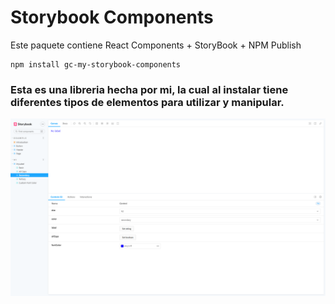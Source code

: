 # Storybook Components

Este paquete contiene React Components + StoryBook + NPM Publish

```
npm install gc-my-storybook-components
```

### Esta es una libreria hecha por mi, la cual al instalar tiene diferentes tipos de elementos para utilizar y manipular.

<img src="./Components.png" alt="Imágen de la página"/>